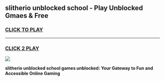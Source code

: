 
## slitherio unblocked school - Play Unblocked Gmaes & Free
<h3>
<a href="https://news.freeplayer.one?title=slitherio_unblocked_school&ref=23F">CLICK TO PLAY</a></h3>
<hr>

<h3>
<a href="https://news.freeplayer.one?title=slitherio_unblocked_school&ref=23F">CLICK 2 PLAY</a>
  
</h3>

<a href="https://news.freeplayer.one?title=slitherio_unblocked_school&ref=23F/"><img src="https://clearcache.store/games.png"></a>


**slitherio unblocked school games unblocked: Your Gateway to Fun and Accessible Online Gaming**
